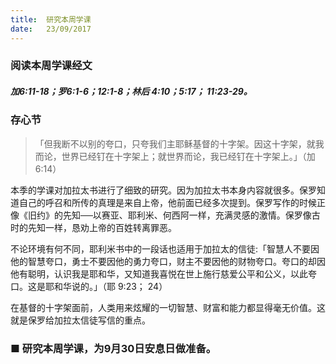 ```yaml
---
title:  研究本周学课
date:   23/09/2017
---
```


### 阅读本周学课经文

##### 加6:11-18；罗6:1-6；12:1-8；林后 4:10；5:17； 11:23-29。

### 存心节

> <p>「但我断不以别的夸口，只夸我们主耶稣基督的十字架。因这十字架，就我而论，世界已经钉在十字架上；就世界而论，我已经钉在十字架上。」（加 6:14）</p>

本季的学课对加拉太书进行了细致的研究。因为加拉太书本身内容就很多。保罗知道自己的呼召和所传的真理是来自上帝，他前面已经多次提到。保罗写作的时候正像《旧约》的先知──以赛亚、耶利米、何西阿一样，充满灵感的激情。保罗像古时的先知一样，恳劝上帝的百姓转离罪恶。

不论环境有何不同，耶利米书中的一段话也适用于加拉太的信徒:「智慧人不要因他的智慧夸口，勇士不要因他的勇力夸口，财主不要因他的财物夸口。夸口的却因他有聪明，认识我是耶和华，又知道我喜悦在世上施行慈爱公平和公义，以此夸口。这是耶和华说的。」（耶 9:23； 24）

在基督的十字架面前，人类用来炫耀的一切智慧、财富和能力都显得毫无价值。这就是保罗给加拉太信徒写信的重点。

### ■ 研究本周学课，为9月30日安息日做准备。
